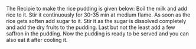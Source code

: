 The Recipie to make the rice pudding is given below:
Boil the milk and add rice to it. Stir it continuously for 30-35 min at medium flame. As soon as the rice gets soften add sugar to it. Stir it as the sugar is dissolved completely and add the dry fruits to the pudding. Last but not the least add a few saffron in the pudding. Now the pudding is ready to be served and you can also eat it after cooling it.
